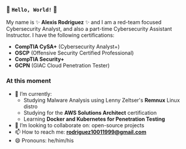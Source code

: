 ### 👋 `Hello, World!` 👋

My name is ✨ **Alexis Rodriguez** ✨ and I am a red-team focused Cybersecurity Analyst, and also a part-time Cybersecurity Assistant Instructor. I have the following certifications:
- **CompTIA CySA+** (Cybersecurity Analyst+)
- **OSCP** (Offensive Security Certified Professional)
- **CompTIA Security+**
- **GCPN** (GIAC Cloud Penetration Tester)

### At this moment
- 🌱 I’m currently:
  - Studying Malware Analysis using Lenny Zeltser's **Remnux** Linux distro
  - Studying for the **AWS Solutions Architect** certification
  - Learning **Docker and Kubernetes for Penetration Testing**
- 👯 I’m looking to collaborate on: open-source projects
- 📫 How to reach me: **rodriguez10011999@gmail.com**
- 😄 Pronouns: he/him/his
